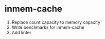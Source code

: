 # inmem-cache

1. Replace count capacity to memory capacity
2. Write benchmarks for inmem-cache
3. Add linter